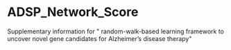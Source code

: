 # ADSP_Network_Score

Supplementary information for " random-walk-based learning framework to uncover novel gene candidates for Alzheimer’s disease therapy"

